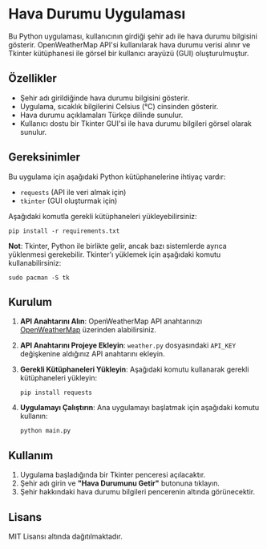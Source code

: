 
# Hava Durumu Uygulaması

Bu Python uygulaması, kullanıcının girdiği şehir adı ile hava durumu bilgisini gösterir. OpenWeatherMap API'si kullanılarak hava durumu verisi alınır ve Tkinter kütüphanesi ile görsel bir kullanıcı arayüzü (GUI) oluşturulmuştur.

## Özellikler
- Şehir adı girildiğinde hava durumu bilgisini gösterir.
- Uygulama, sıcaklık bilgilerini Celsius (°C) cinsinden gösterir.
- Hava durumu açıklamaları Türkçe dilinde sunulur.
- Kullanıcı dostu bir Tkinter GUI'si ile hava durumu bilgileri görsel olarak sunulur.

## Gereksinimler
Bu uygulama için aşağıdaki Python kütüphanelerine ihtiyaç vardır:
- `requests` (API ile veri almak için)
- `tkinter` (GUI oluşturmak için)

Aşağıdaki komutla gerekli kütüphaneleri yükleyebilirsiniz:

```
pip install -r requirements.txt
```

**Not**: Tkinter, Python ile birlikte gelir, ancak bazı sistemlerde ayrıca yüklenmesi gerekebilir. Tkinter'ı yüklemek için aşağıdaki komutu kullanabilirsiniz:
```
sudo pacman -S tk
```

## Kurulum

1. **API Anahtarını Alın**:
   OpenWeatherMap API anahtarınızı [OpenWeatherMap](https://openweathermap.org/api) üzerinden alabilirsiniz.

2. **API Anahtarını Projeye Ekleyin**:
   `weather.py` dosyasındaki `API_KEY` değişkenine aldığınız API anahtarını ekleyin.

3. **Gerekli Kütüphaneleri Yükleyin**:
   Aşağıdaki komutu kullanarak gerekli kütüphaneleri yükleyin:
   ```
   pip install requests
   ```

4. **Uygulamayı Çalıştırın**:
   Ana uygulamayı başlatmak için aşağıdaki komutu kullanın:
   ```
   python main.py
   ```

## Kullanım

1. Uygulama başladığında bir Tkinter penceresi açılacaktır.
2. Şehir adı girin ve **"Hava Durumunu Getir"** butonuna tıklayın.
3. Şehir hakkındaki hava durumu bilgileri pencerenin altında görünecektir.

## Lisans

MIT Lisansı altında dağıtılmaktadır.

